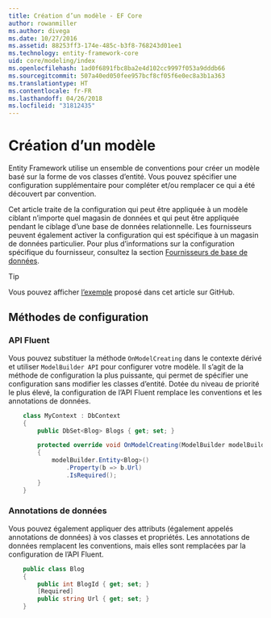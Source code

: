 ```yaml
---
title: Création d’un modèle - EF Core
author: rowanmiller
ms.author: divega
ms.date: 10/27/2016
ms.assetid: 88253ff3-174e-485c-b3f8-768243d01ee1
ms.technology: entity-framework-core
uid: core/modeling/index
ms.openlocfilehash: 1ad0f6891fbc8ba2e4d102cc9997f053a9dddb66
ms.sourcegitcommit: 507a40ed050fee957bcf8cf05f6e0ec8a3b1a363
ms.translationtype: HT
ms.contentlocale: fr-FR
ms.lasthandoff: 04/26/2018
ms.locfileid: "31812435"
---
```

# <a name="creating-a-model"></a>Création d’un modèle

Entity Framework utilise un ensemble de conventions pour créer un modèle basé sur la forme de vos classes d’entité. Vous pouvez spécifier une configuration supplémentaire pour compléter et/ou remplacer ce qui a été découvert par convention.

Cet article traite de la configuration qui peut être appliquée à un modèle ciblant n’importe quel magasin de données et qui peut être appliquée pendant le ciblage d’une base de données relationnelle. Les fournisseurs peuvent également activer la configuration qui est spécifique à un magasin de données particulier. Pour plus d’informations sur la configuration spécifique du fournisseur, consultez la section [Fournisseurs de base de données](../providers/index.md).

> [!TIP]  
> Vous pouvez afficher [l’exemple](https://github.com/aspnet/EntityFramework.Docs/tree/master/samples) proposé dans cet article sur GitHub.

## <a name="methods-of-configuration"></a>Méthodes de configuration

### <a name="fluent-api"></a>API Fluent

Vous pouvez substituer la méthode `OnModelCreating` dans le contexte dérivé et utiliser `ModelBuilder API` pour configurer votre modèle. Il s’agit de la méthode de configuration la plus puissante, qui permet de spécifier une configuration sans modifier les classes d’entité. Dotée du niveau de priorité le plus élevé, la configuration de l’API Fluent remplace les conventions et les annotations de données.

<!-- [!code-csharp[Main](samples/core/Modeling/FluentAPI/Samples/Required.cs?range=5-15&highlight=5-10)] -->

``` csharp
    class MyContext : DbContext
    {
        public DbSet<Blog> Blogs { get; set; }

        protected override void OnModelCreating(ModelBuilder modelBuilder)
        {
            modelBuilder.Entity<Blog>()
                .Property(b => b.Url)
                .IsRequired();
        }
    }
```

### <a name="data-annotations"></a>Annotations de données

Vous pouvez également appliquer des attributs (également appelés annotations de données) à vos classes et propriétés. Les annotations de données remplacent les conventions, mais elles sont remplacées par la configuration de l’API Fluent.

<!-- [!code-csharp[Main](samples/core/Modeling/DataAnnotations/Samples/Required.cs?range=11-16&highlight=4)] -->
``` csharp
    public class Blog
    {
        public int BlogId { get; set; }
        [Required]
        public string Url { get; set; }
    }
```
